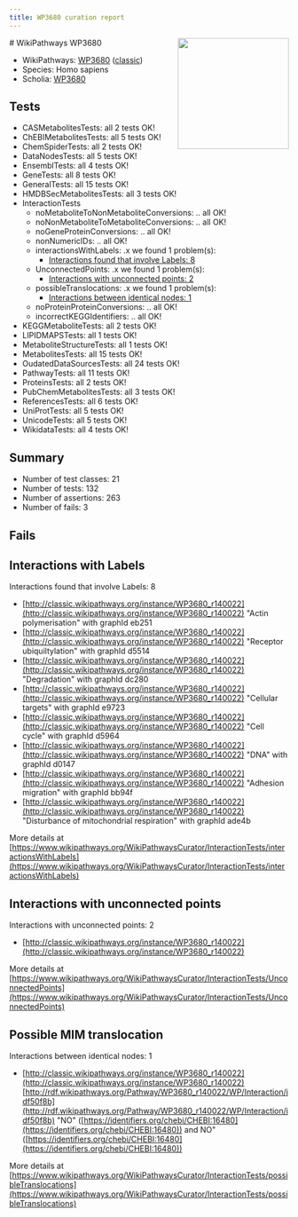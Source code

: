 ```yaml
---
title: WP3680 curation report
---
```


<img style="float: right; width: 200px" src="https://upload.wikimedia.org/wikipedia/commons/thumb/8/83/Wplogo_with_text_500.png/640px-Wplogo_with_text_500.png" />
# WikiPathways WP3680

* WikiPathways: [WP3680](https://wikipathways.org/pathways/WP3680) ([classic](https://classic.wikipathways.org/instance/WP3680))
* Species: Homo sapiens
* Scholia: [WP3680](https://scholia.toolforge.org/wikipathways/WP3680)
## Tests
* CASMetabolitesTests: all 2 tests OK!
* ChEBIMetabolitesTests: all 5 tests OK!
* ChemSpiderTests: all 2 tests OK!
* DataNodesTests: all 5 tests OK!
* EnsemblTests: all 4 tests OK!
* GeneTests: all 8 tests OK!
* GeneralTests: all 15 tests OK!
* HMDBSecMetabolitesTests: all 3 tests OK!
* InteractionTests
    * noMetaboliteToNonMetaboliteConversions: .. all OK!
    * noNonMetaboliteToMetaboliteConversions: .. all OK!
    * noGeneProteinConversions: .. all OK!
    * nonNumericIDs: .. all OK!
    * interactionsWithLabels: .x we found 1 problem(s):
        * [Interactions found that involve Labels: 8](#630d267f)
    * UnconnectedPoints: .x we found 1 problem(s):
        * [Interactions with unconnected points: 2](#35a61ada)
    * possibleTranslocations: .x we found 1 problem(s):
        * [Interactions between identical nodes: 1](#1c118206)
    * noProteinProteinConversions: .. all OK!
    * incorrectKEGGIdentifiers: .. all OK!
* KEGGMetaboliteTests: all 2 tests OK!
* LIPIDMAPSTests: all 1 tests OK!
* MetaboliteStructureTests: all 1 tests OK!
* MetabolitesTests: all 15 tests OK!
* OudatedDataSourcesTests: all 24 tests OK!
* PathwayTests: all 11 tests OK!
* ProteinsTests: all 2 tests OK!
* PubChemMetabolitesTests: all 3 tests OK!
* ReferencesTests: all 6 tests OK!
* UniProtTests: all 5 tests OK!
* UnicodeTests: all 5 tests OK!
* WikidataTests: all 4 tests OK!


## Summary

* Number of test classes: 21
* Number of tests: 132
* Number of assertions: 263
* Number of fails: 3

## Fails

<a name="630d267f" />

## Interactions with Labels

Interactions found that involve Labels: 8

* [http://classic.wikipathways.org/instance/WP3680_r140022](http://classic.wikipathways.org/instance/WP3680_r140022) "Actin 
polymerisation" with graphId eb251
* [http://classic.wikipathways.org/instance/WP3680_r140022](http://classic.wikipathways.org/instance/WP3680_r140022) "Receptor ubiquiltylation" with graphId d5514
* [http://classic.wikipathways.org/instance/WP3680_r140022](http://classic.wikipathways.org/instance/WP3680_r140022) "Degradation" with graphId dc280
* [http://classic.wikipathways.org/instance/WP3680_r140022](http://classic.wikipathways.org/instance/WP3680_r140022) "Cellular targets" with graphId e9723
* [http://classic.wikipathways.org/instance/WP3680_r140022](http://classic.wikipathways.org/instance/WP3680_r140022) "Cell cycle" with graphId d5964
* [http://classic.wikipathways.org/instance/WP3680_r140022](http://classic.wikipathways.org/instance/WP3680_r140022) "DNA" with graphId d0147
* [http://classic.wikipathways.org/instance/WP3680_r140022](http://classic.wikipathways.org/instance/WP3680_r140022) "Adhesion migration" with graphId bb94f
* [http://classic.wikipathways.org/instance/WP3680_r140022](http://classic.wikipathways.org/instance/WP3680_r140022) "Disturbance of mitochondrial respiration" with graphId ade4b


More details at [https://www.wikipathways.org/WikiPathwaysCurator/InteractionTests/interactionsWithLabels](https://www.wikipathways.org/WikiPathwaysCurator/InteractionTests/interactionsWithLabels)

<a name="35a61ada" />

## Interactions with unconnected points

Interactions with unconnected points: 2

* [http://classic.wikipathways.org/instance/WP3680_r140022](http://classic.wikipathways.org/instance/WP3680_r140022)


More details at [https://www.wikipathways.org/WikiPathwaysCurator/InteractionTests/UnconnectedPoints](https://www.wikipathways.org/WikiPathwaysCurator/InteractionTests/UnconnectedPoints)

<a name="1c118206" />

## Possible MIM translocation

Interactions between identical nodes: 1

* [http://classic.wikipathways.org/instance/WP3680_r140022](http://classic.wikipathways.org/instance/WP3680_r140022) [http://rdf.wikipathways.org/Pathway/WP3680_r140022/WP/Interaction/idf50f8b](http://rdf.wikipathways.org/Pathway/WP3680_r140022/WP/Interaction/idf50f8b) "NO" ([https://identifiers.org/chebi/CHEBI:16480](https://identifiers.org/chebi/CHEBI:16480)) and 
NO" ([https://identifiers.org/chebi/CHEBI:16480](https://identifiers.org/chebi/CHEBI:16480))


More details at [https://www.wikipathways.org/WikiPathwaysCurator/InteractionTests/possibleTranslocations](https://www.wikipathways.org/WikiPathwaysCurator/InteractionTests/possibleTranslocations)

